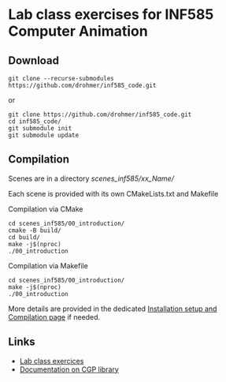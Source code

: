 # Lab class exercises for INF585 Computer Animation

## Download


```
git clone --recurse-submodules https://github.com/drohmer/inf585_code.git
```

or

```
git clone https://github.com/drohmer/inf585_code.git
cd inf585_code/
git submodule init
git submodule update
```

## Compilation

Scenes are in a directory _scenes_inf585/xx_Name/_

Each scene is provided with its own CMakeLists.txt and Makefile

Compilation via CMake
```
cd scenes_inf585/00_introduction/
cmake -B build/
cd build/
make -j$(nproc)
./00_introduction
```

Compilation via Makefile
```
cd scenes_inf585/00_introduction/
make -j$(nproc)
./00_introduction
```

More details are provided in the dedicated [Installation setup and Compilation page](https://imagecomputing.net/cgp/compilation) if needed.

## Links

* [Lab class exercices](https://imagecomputing.net/damien.rohmer/teaching/inf585/practice/index.html)
* [Documentation on CGP library](https://imagecomputing.net/cgp/index.html)



